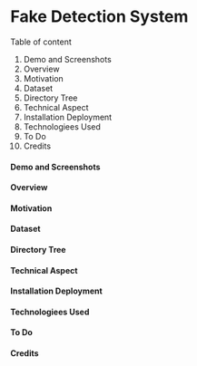 <h1>Fake Detection System</h1>

Table of content
1. Demo and Screenshots
2. Overview
3. Motivation 
4. Dataset
5. Directory Tree
6. Technical Aspect
7. Installation Deployment
8. Technologiees Used
9. To Do
10. Credits

<h4> Demo and Screenshots</h4>
<h4> Overview </h4>
<h4>Motivation</h4>
<h4> Dataset </h4>
<h4> Directory Tree </h4>
<h4> Technical Aspect </h4>
<h4> Installation Deployment </h4>
<h4> Technologiees Used </h4>
<h4> To Do </h4>
<h4> Credits </h4>
